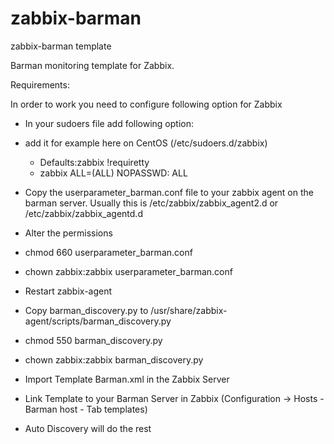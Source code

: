 # zabbix-barman

zabbix-barman template

Barman monitoring template for Zabbix.


Requirements:

In order to work you need to configure following option for Zabbix 

* In your sudoers file add following option: 
* add it for example here on CentOS (/etc/sudoers.d/zabbix)
  * Defaults:zabbix !requiretty
  * zabbix ALL=(ALL) NOPASSWD: ALL

* Copy the userparameter_barman.conf file to your zabbix agent on the barman server. Usually this is /etc/zabbix/zabbix_agent2.d or /etc/zabbix/zabbix_agentd.d

* Alter the permissions
* chmod 660 userparameter_barman.conf
* chown zabbix:zabbix userparameter_barman.conf
* Restart zabbix-agent

* Copy barman_discovery.py to /usr/share/zabbix-agent/scripts/barman_discovery.py
* chmod 550 barman_discovery.py
* chown zabbix:zabbix barman_discovery.py

* Import Template Barman.xml in the Zabbix Server
* Link Template to your Barman Server in Zabbix (Configuration -> Hosts - Barman host - Tab templates)

* Auto Discovery will do the rest
